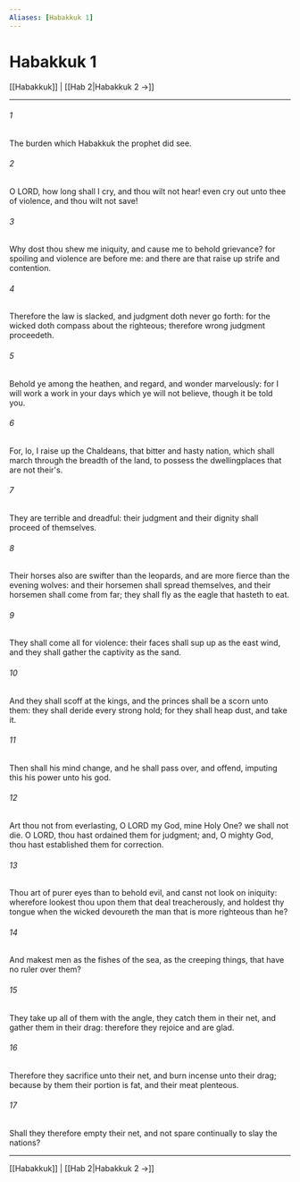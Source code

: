 ```yaml
---
Aliases: [Habakkuk 1]
---
```

# Habakkuk 1

[[Habakkuk]] | [[Hab 2|Habakkuk 2 →]]
***



###### 1 
The burden which Habakkuk the prophet did see. 

###### 2 
O LORD, how long shall I cry, and thou wilt not hear! even cry out unto thee of violence, and thou wilt not save! 

###### 3 
Why dost thou shew me iniquity, and cause me to behold grievance? for spoiling and violence are before me: and there are that raise up strife and contention. 

###### 4 
Therefore the law is slacked, and judgment doth never go forth: for the wicked doth compass about the righteous; therefore wrong judgment proceedeth. 

###### 5 
Behold ye among the heathen, and regard, and wonder marvelously: for I will work a work in your days which ye will not believe, though it be told you. 

###### 6 
For, lo, I raise up the Chaldeans, that bitter and hasty nation, which shall march through the breadth of the land, to possess the dwellingplaces that are not their's. 

###### 7 
They are terrible and dreadful: their judgment and their dignity shall proceed of themselves. 

###### 8 
Their horses also are swifter than the leopards, and are more fierce than the evening wolves: and their horsemen shall spread themselves, and their horsemen shall come from far; they shall fly as the eagle that hasteth to eat. 

###### 9 
They shall come all for violence: their faces shall sup up as the east wind, and they shall gather the captivity as the sand. 

###### 10 
And they shall scoff at the kings, and the princes shall be a scorn unto them: they shall deride every strong hold; for they shall heap dust, and take it. 

###### 11 
Then shall his mind change, and he shall pass over, and offend, imputing this his power unto his god. 

###### 12 
Art thou not from everlasting, O LORD my God, mine Holy One? we shall not die. O LORD, thou hast ordained them for judgment; and, O mighty God, thou hast established them for correction. 

###### 13 
Thou art of purer eyes than to behold evil, and canst not look on iniquity: wherefore lookest thou upon them that deal treacherously, and holdest thy tongue when the wicked devoureth the man that is more righteous than he? 

###### 14 
And makest men as the fishes of the sea, as the creeping things, that have no ruler over them? 

###### 15 
They take up all of them with the angle, they catch them in their net, and gather them in their drag: therefore they rejoice and are glad. 

###### 16 
Therefore they sacrifice unto their net, and burn incense unto their drag; because by them their portion is fat, and their meat plenteous. 

###### 17 
Shall they therefore empty their net, and not spare continually to slay the nations?

***
[[Habakkuk]] | [[Hab 2|Habakkuk 2 →]]
